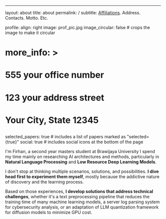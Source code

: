 ---
layout: about
title: about
permalink: /
subtitle: <a href='#'>Affiliations</a>. Address. Contacts. Motto. Etc.

profile:
  align: right
  image: prof_pic.jpg
  image_circular: false # crops the image to make it circular
  # more_info: >
  #   <p>555 your office number</p>
  #   <p>123 your address street</p>
  #   <p>Your City, State 12345</p>

selected_papers: true # includes a list of papers marked as "selected={true}"
social: true # includes social icons at the bottom of the page

I'm Firhan, a second year masters student at Brawijaya University I spend my time mainly on researching AI architectures and methods, particularly in **Natural Language Processing** and **Low Resource Deep Learning Models**.

I don't stop at thinking multiple scenarios, solutions, and possibilities. **I dive head first to experiment them myself**, mostly because the addictive nature of discovery and the learning process.

Based on those experiences, **I develop solutions that address technical challenges**, whether it's a text preprocessing pipeline that reduces the training time of many machine learning models, a server log parsing system for cybersecurity analysis, or an adaptation of LLM quantization framework for diffusion models to minimize GPU cost.
